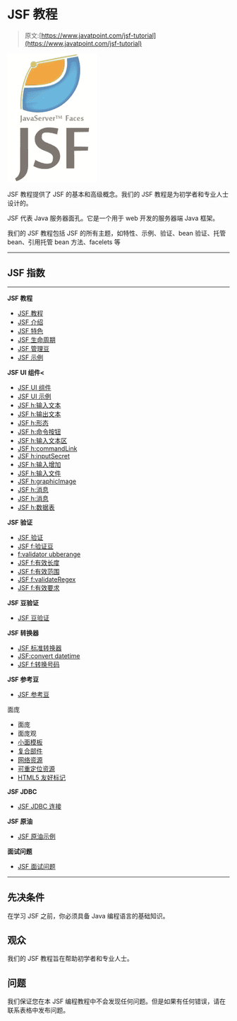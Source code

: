 # JSF 教程

> 原文:[https://www.javatpoint.com/jsf-tutorial](https://www.javatpoint.com/jsf-tutorial)

![JSF Tutorial](img/cce9132be7655957164b84eadfb50380.png)

JSF 教程提供了 JSF 的基本和高级概念。我们的 JSF 教程是为初学者和专业人士设计的。

JSF 代表 Java 服务器面孔。它是一个用于 web 开发的服务器端 Java 框架。

我们的 JSF 教程包括 JSF 的所有主题，如特性、示例、验证、bean 验证、托管 bean、引用托管 bean 方法、facelets 等

* * *

## JSF 指数

* * *

**JSF 教程**

*   [JSF 教程](jsf-tutorial)
*   [JSF 介绍](what-is-jsf)
*   [JSF 特色](jsf-features)
*   [JSF 生命周期](jsf-life-cycle)
*   [JSF 管理豆](jsf-managed-beans)
*   [JSF 示例](jsf-example)

**JSF UI 组件<**

*   [JSF UI 组件](jsf-ui-components)
*   [JSF UI 示例](jsf-ui-components-example)
*   [JSF h:输入文本](jsf-inputtext)
*   [JSF h:输出文本](jsf-outputtext)
*   [JSF h:形态](jsf-form)
*   [JSF h:命令按钮](jsf-commandbutton)
*   [JSF h:输入文本区](jsf-inputtextarea)
*   [JSF h:commandLink](jsf-commandlink)
*   [JSF h:inputSecret](jsf-inputsecret)
*   [JSF h:输入增加](jsf-inputhidden)
*   [JSF h:输入文件](jsf-inputfile)
*   [JSF h:graphicImage](jsf-graphicimage)
*   [JSF h:消息](jsf-message)
*   [JSF h:消息](jsf-messages)
*   [JSF h:数据表](jsf-datatable)

**JSF 验证**

*   [JSF 验证](jsf-validation)
*   [JSF f:验证豆](jsf-validatebean)
*   [f:validator ubberange](jsf-validatedoublerange)
*   [JSF f:有效长度](jsf-validatelength)
*   [JSF f:有效范围](jsf-validatelongrange)
*   [JSF f:validateRegex](jsf-validateregex)
*   [JSF f:有效要求](jsf-validaterequired)

**JSF 豆验证**

*   [JSF 豆验证](jsf-bean-validation)

**JSF 转换器**

*   [JSF 标准转换器](jsf-standard-converters)
*   [JSF:convert datetime](jsf-convertdatetime)
*   [JSF f:转换号码](jsf-convertnumber)

**JSF 参考豆**

*   [JSF 参考豆](jsf-referencing-managed-bean-method)

面庞

*   面庞
*   面庞观
*   [小面模板](facelets-templates)
*   [复合部件](jsf-composite-components)
*   [网络资源](jsf-web-resources)
*   [可重定位资源](jsf-relocatable-resources)
*   [HTML5 友好标记](jsf-html5-friendly-markup)

**JSF JDBC**

*   [JSF JDBC 连接](jsf-jdbc-connectivity)

**JSF 原油**

*   [JSF 原油示例](jsf-crud-example)

**面试问题**

*   [JSF 面试问题](jsf-interview-questions)

* * *

## 先决条件

在学习 JSF 之前，你必须具备 Java 编程语言的基础知识。

## 观众

我们的 JSF 教程旨在帮助初学者和专业人士。

## 问题

我们保证您在本 JSF 编程教程中不会发现任何问题。但是如果有任何错误，请在联系表格中发布问题。